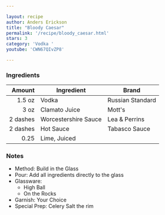 ```yaml
---

layout: recipe
author: Anders Erickson
title: "Bloody Caesar"
permalink: '/recipe/bloody_caesar.html'
stars: 3
category: 'Vodka '
youtube: 'CWN67QIvZP8'

---
```


### Ingredients

|  Amount  | Ingredient               | Brand       |
| -------: | -------------------- | ---------------- |
|   1.5 oz | Vodka                | Russian Standard |
|     3 oz | Clamato Juice        | Mott's           |
| 2 dashes | Worcestershire Sauce | Lea & Perrins    |
| 2 dashes | Hot Sauce            | Tabasco Sauce    |
|     0.25 | Lime, Juiced         |

### Notes

- Method: Build in the Glass
- Pour: Add all ingredients directly to the glass
- Glassware: 
    - High Ball
    - On the Rocks
- Garnish: Your Choice
- Special Prep: Celery Salt the rim

